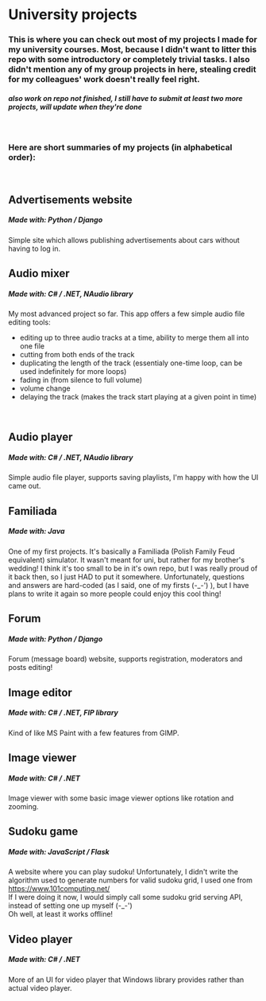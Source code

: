 # University projects

### This is where you can check out most of my projects I made for my university courses. Most, because I didn't want to litter this repo with some introductory or completely trivial tasks. I also didn't mention any of my group projects in here, stealing credit for my colleagues' work doesn't really feel right.


##### also work on repo not finished, I still have to submit at least two more projects, will update when they're done

<br>

### Here are short summaries of my projects (in alphabetical order): 
<br>

## Advertisements website
##### Made with: Python / Django
Simple site which allows publishing advertisements about cars without having to log in.
<br>

## Audio mixer
##### Made with: C# / .NET,  NAudio library
My most advanced project so far. This app offers a few simple audio file editing tools: 
- editing up to three audio tracks at a time, ability to merge them all into one file
- cutting from both ends of the track
- duplicating the length of the track (essentialy one-time loop, can be used indefinitely for more loops)
- fading in (from silence to full volume)
- volume change
- delaying the track (makes the track start playing at a given point in time)


<br>

## Audio player
##### Made with: C# / .NET, NAudio library
Simple audio file player, supports saving playlists, I'm happy with how the UI came out.
<br>

## Familiada
##### Made with: Java
One of my first projects. It's basically a Familiada (Polish Family Feud equivalent) simulator. It wasn't meant for uni, but rather for my brother's wedding! I think it's too small to be in it's own repo, but I was really proud of it back then, so I just HAD to put it somewhere. Unfortunately, questions and answers are hard-coded (as I said, one of my firsts (-_-') ), but I have plans to write it again so more people could enjoy this cool thing!
<br>

## Forum
##### Made with: Python / Django
Forum (message board) website, supports registration, moderators and posts editing!
<br>

## Image editor
##### Made with: C# / .NET, FIP library
Kind of like MS Paint with a few features from GIMP.
<br>

## Image viewer
##### Made with: C# / .NET
Image viewer with some basic image viewer options like rotation and zooming.
<br>

## Sudoku game
##### Made with: JavaScript / Flask
A website where you can play sudoku! Unfortunately,  I didn't write the algorithm used to generate numbers for valid sudoku grid, I used one from https://www.101computing.net/ <br>
If I were doing it now, I would simply call some sudoku grid serving API, instead of setting one up myself (-_-') <br>
Oh well, at least it works offline!
<br>

## Video player
##### Made with: C# / .NET
More of an UI for video player that Windows library provides rather than actual video player.
<br>









